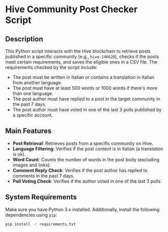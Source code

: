 # Hive Community Post Checker Script

## Description

This Python script interacts with the Hive blockchain to retrieve posts published in a specific community (e.g., `hive-146620`), checks if the posts meet certain requirements, and saves the eligible ones in a CSV file. The requirements checked by the script include:

- The post must be written in Italian or contains a translation in Italian from another language.
- The post must have at least 500 words or 1000 words if there's more than one language.
- The post author must have replied to a post in the target community in the past 7 days.
- The post author must have voted in one of the last 3 polls published by a specific account.

## Main Features

- **Post Retrieval**: Retrieves posts from a specific community on Hive.
- **Language Filtering**: Verifies if the post content is in Italian (a translation is ok).
- **Word Count**: Counts the number of words in the post body (excluding images and links).
- **Comment Reply Check**: Verifies if the post author has replied to comments in the past 7 days.
- **Poll Voting Check**: Verifies if the author voted in one of the last 3 polls.

## System Requirements

Make sure you have Python 3.x installed. Additionally, install the following dependencies using `pip`:

```bash
pip install -r requirements.txt

